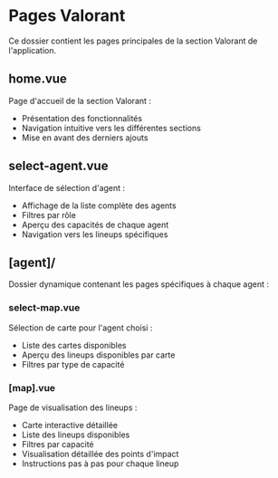 # Pages Valorant

Ce dossier contient les pages principales de la section Valorant de l'application.

## home.vue
Page d'accueil de la section Valorant :
- Présentation des fonctionnalités
- Navigation intuitive vers les différentes sections
- Mise en avant des derniers ajouts

## select-agent.vue
Interface de sélection d'agent :
- Affichage de la liste complète des agents
- Filtres par rôle
- Aperçu des capacités de chaque agent
- Navigation vers les lineups spécifiques

## [agent]/
Dossier dynamique contenant les pages spécifiques à chaque agent :

### select-map.vue
Sélection de carte pour l'agent choisi :
- Liste des cartes disponibles
- Aperçu des lineups disponibles par carte
- Filtres par type de capacité

### [map].vue
Page de visualisation des lineups :
- Carte interactive détaillée
- Liste des lineups disponibles
- Filtres par capacité
- Visualisation détaillée des points d'impact
- Instructions pas à pas pour chaque lineup
